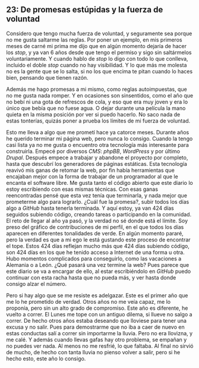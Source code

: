 ## 23: De promesas estúpidas y la fuerza de voluntad

Considero que tengo mucha fuerza de voluntad, y seguramente sea porque no me
gusta saltarme las reglas. Por poner un ejemplo, en mis primeros meses de carné
mi prima me dijo que en algún momento dejaría de hacer los _stop_, y ya van 6
años desde que tengo el permiso y sigo sin saltármelos voluntariamente. Y
cuando hablo de _stop_ lo digo con todo lo que conlleva, incluido el doble
_stop_ cuando no hay visibilidad. Y lo que más me molesta no es la gente que se
lo salta, si no los que encima te pitan cuando lo haces bien, pensando que
tienen razón.

Además me hago promesas a mi mismo, como reglas autoimpuestas, que no me gusta
nada romper. Y en ocasiones son sinsentidos, como el año que no bebí ni una
gota de refrescos de cola, y eso que era muy joven y era lo único que bebía que
no fuese agua. O dejar durante una película la mano quieta en la misma posición
por ver si puedo hacerlo. No saco nada de estas tonterías, quizás poner a
prueba los límites de mi fuerza de voluntad.

Esto me lleva a algo que me prometí hace ya catorce meses. Durante años he
querido terminar mi página web, pero nunca lo consigo. Cuando la tengo casi
lista ya no me gusta o encuentro otra tecnología más interesante para
construirla. Empecé por diversos _CMS_: _phpBB_, _WordPress_ y por último
_Drupal_. Después empece a trabajar y abandone el proyecto por completo, hasta
que descubrí los generadores de páginas estáticas. Esta tecnología reavivó mis
ganas de retomar la web, por fin había herramientas que encajaban mejor con la
forma de trabajar de un programador al que le encanta el software libre. Me
gusta tanto el código abierto que este diario lo estoy escribiendo con esas
mismas técnicas. Con esas ganas reencontradas pensé que esta vez tenía que
terminarla, y nada mejor que prometerme algo para lograrlo. ¿Cuál fue la
promesa?, subir todos los días algo a _GitHub_ hasta tenerla terminada. Y aquí
estoy, ya van 424 días seguidos subiendo código, creando tareas o participando
en la comunidad. El reto de llegar al año ya pasó, y la verdad no sé donde está
el límite. Soy preso del gráfico de contribuciones de mi perfil, en el que
todos los días aparecen en diferentes tonalidades de verde. En algún momento
pararé, pero la verdad es que a mi ego le está gustando este proceso de
encontrar el tope. Estos 424 días reflejan mucho más que 424 días subiendo
código, son 424 días en los que he tenido acceso a Internet de una forma u
otra. Hubo momentos complicados para conseguirlo, como las vacaciones a
Alemania o a León. ¿Qué pasará una vez termine la web? Pues parece que este
diario se va a encargar de ello, al estar escribiéndolo en _GitHub_ puedo
continuar con esta racha hasta que no pueda más, y ver hasta donde consigo
alzar el número.

Pero si hay algo que se me resiste es adelgazar. Este es el primer año que me
lo he prometido de verdad. Otros años no me veía capaz, me lo proponía, pero
sin un alto grado de compromiso. Este año es diferente, he vuelto a correr.
El Lunes me tope con un antiguo dilema, si llueve no salgo a correr. De hecho
otros años estaba deseando que lloviese para tener una excusa y no salir. Pues
para demostrarme que no iba a caer de nuevo en estas conductas salí a correr
sin importarme la lluvia. Pero no era llovizna, y me calé. Y además cuando
llevas gafas hay otro problema, se empañan y no puedes ver nada. Al menos no me
resfrié, lo que faltaba. Al final no sirvió de mucho, de hecho con tanta lluvia
no pienso volver a salir, pero si he hecho esto, este año lo consigo.
